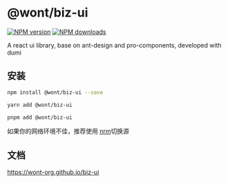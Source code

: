 # @wont/biz-ui

[![NPM version](https://img.shields.io/npm/v/@wont/biz-ui.svg?style=flat)](https://npmjs.org/package/@wont/biz-ui)
[![NPM downloads](http://img.shields.io/npm/dm/@wont/biz-ui.svg?style=flat)](https://npmjs.org/package/@wont/biz-ui)

A react ui library, base on ant-design and pro-components, developed with dumi

## 安装

```bash
npm install @wont/biz-ui --save
```

```bash
yarn add @wont/biz-ui
```

```bash
pnpm add @wont/biz-ui
```

如果你的网络环境不佳，推荐使用 [nrm](https://github.com/Pana/nrm)切换源

## 文档

https://wont-org.github.io/biz-ui
